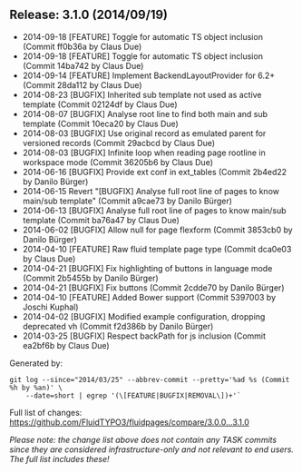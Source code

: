 ## Release: 3.1.0 (2014/09/19)

* 2014-09-18 [FEATURE] Toggle for automatic TS object inclusion (Commit ff0b36a by Claus Due)
* 2014-09-18 [FEATURE] Toggle for automatic TS object inclusion (Commit 14ba742 by Claus Due)
* 2014-09-14 [FEATURE] Implement BackendLayoutProvider for 6.2+ (Commit 28da112 by Claus Due)
* 2014-08-23 [BUGFIX] Inherited sub template not used as active template (Commit 02124df by Claus Due)
* 2014-08-07 [BUGFIX] Analyse root line to find both main and sub template (Commit 10eca20 by Claus Due)
* 2014-08-03 [BUGFIX] Use original record as emulated parent for versioned records (Commit 29acbcd by Claus Due)
* 2014-08-03 [BUGFIX] Infinite loop when reading page rootline in workspace mode (Commit 36205b6 by Claus Due)
* 2014-06-16 [BUGFIX] Provide ext conf in ext_tables (Commit 2b4ed22 by Danilo Bürger)
* 2014-06-15 Revert "[BUGFIX] Analyse full root line of pages to know main/sub template" (Commit a9cae73 by Danilo Bürger)
* 2014-06-13 [BUGFIX] Analyse full root line of pages to know main/sub template (Commit ba76a47 by Claus Due)
* 2014-06-02 [BUGFIX] Allow null for page flexform (Commit 3853cb0 by Danilo Bürger)
* 2014-04-10 [FEATURE] Raw fluid template page type (Commit dca0e03 by Claus Due)
* 2014-04-21 [BUGFIX] Fix highlighting of buttons in language mode (Commit 2b5455b by Danilo Bürger)
* 2014-04-21 [BUGFIX] Fix buttons (Commit 2cdde70 by Danilo Bürger)
* 2014-04-10 [FEATURE] Added Bower support (Commit 5397003 by Joschi Kuphal)
* 2014-04-02 [BUGFIX] Modified example configuration, dropping deprecated vh (Commit f2d386b by Danilo Bürger)
* 2014-03-25 [BUGFIX] Respect backPath for js inclusion (Commit ea2bf6b by Claus Due)

Generated by:

```
git log --since="2014/03/25" --abbrev-commit --pretty='%ad %s (Commit %h by %an)' \
    --date=short | egrep '(\[FEATURE|BUGFIX|REMOVAL\])+'`
```

Full list of changes: https://github.com/FluidTYPO3/fluidpages/compare/3.0.0...3.1.0

*Please note: the change list above does not contain any TASK commits since they are considered 
infrastructure-only and not relevant to end users. The full list includes these!*

